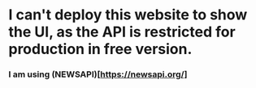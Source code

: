 # I can't deploy this website to show the UI, as the API is restricted for production in free version.

### I am using (NEWSAPI)[https://newsapi.org/]
